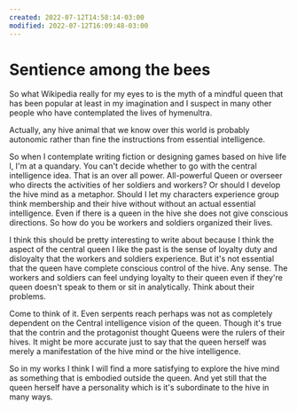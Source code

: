 ```yaml
---
created: 2022-07-12T14:58:14-03:00
modified: 2022-07-12T16:09:48-03:00
---
```


# Sentience among the bees

So what Wikipedia really for my eyes to is the myth of a mindful queen that has been popular at least in my imagination and I suspect in many other people who have contemplated the lives of hymenultra.

Actually, any hive animal that we know over this world is probably autonomic rather than fine the instructions from essential intelligence.

So when I contemplate writing fiction or designing games based on hive life l, I'm at a quandary. You can't decide whether to go with the central intelligence idea. That is an over all power. All-powerful Queen or overseer who directs the activities of her soldiers and workers? Or should I develop the hive mind as a metaphor. Should I let my characters experience group think membership and their hive without without an actual essential intelligence. Even if there is a queen in the hive she does not give conscious directions. So how do you be workers and soldiers organized their lives.

I think this should be pretty interesting to write about because I think the aspect of the central queen I like the past is the sense of loyalty duty and disloyalty that the workers and soldiers experience. But it's not essential that the queen have complete conscious control of the hive. Any sense. The workers and soldiers can feel undying loyalty to their queen even if they're queen doesn't speak to them or sit in analytically. Think about their problems.

Come to think of it. Even serpents reach perhaps was not as completely dependent on the Central intelligence vision of the queen. Though it's true that the contrin and the protagonist thought Queens were the rulers of their hives. It might be more accurate just to say that the queen herself was merely a manifestation of the hive mind or the hive intelligence.

So in my works I think I will find a more satisfying to explore the hive mind as something that is embodied outside the queen. And yet still that the queen herself have a personality which is it's subordinate to the hive in many ways.
